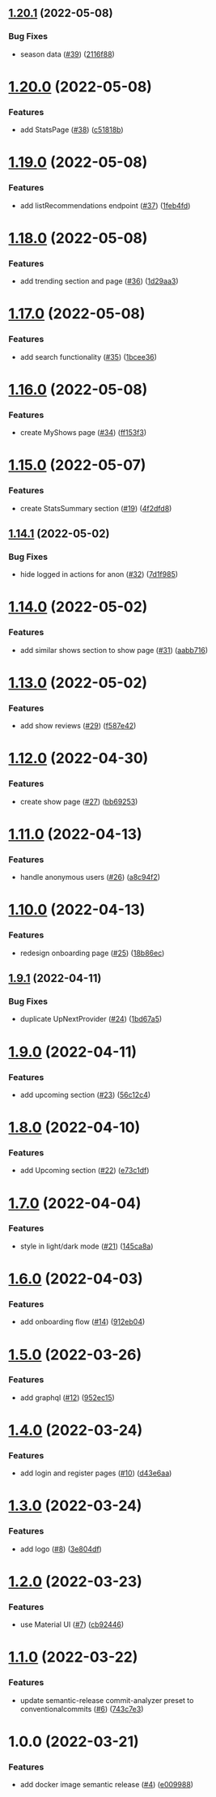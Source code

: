 ## [1.20.1](https://github.com/hobroker/tshows-ui/compare/v1.20.0...v1.20.1) (2022-05-08)


### Bug Fixes

* season data ([#39](https://github.com/hobroker/tshows-ui/issues/39)) ([2116f88](https://github.com/hobroker/tshows-ui/commit/2116f880aee4fef6b5075191e1eb2cd42f5de85a))

# [1.20.0](https://github.com/hobroker/tshows-ui/compare/v1.19.0...v1.20.0) (2022-05-08)


### Features

* add StatsPage ([#38](https://github.com/hobroker/tshows-ui/issues/38)) ([c51818b](https://github.com/hobroker/tshows-ui/commit/c51818b85556b038d2075b5c423b87e343637eda))

# [1.19.0](https://github.com/hobroker/tshows-ui/compare/v1.18.0...v1.19.0) (2022-05-08)


### Features

* add listRecommendations endpoint ([#37](https://github.com/hobroker/tshows-ui/issues/37)) ([1feb4fd](https://github.com/hobroker/tshows-ui/commit/1feb4fde78244c75b8c017e77c2c2f95e78a8aca))

# [1.18.0](https://github.com/hobroker/tshows-ui/compare/v1.17.0...v1.18.0) (2022-05-08)


### Features

* add trending section and page ([#36](https://github.com/hobroker/tshows-ui/issues/36)) ([1d29aa3](https://github.com/hobroker/tshows-ui/commit/1d29aa36d6362b33f41db884ec7009bcfe20e90e))

# [1.17.0](https://github.com/hobroker/tshows-ui/compare/v1.16.0...v1.17.0) (2022-05-08)


### Features

* add search functionality ([#35](https://github.com/hobroker/tshows-ui/issues/35)) ([1bcee36](https://github.com/hobroker/tshows-ui/commit/1bcee3605051d40b1ce6ae35354ead686f861f07))

# [1.16.0](https://github.com/hobroker/tshows-ui/compare/v1.15.0...v1.16.0) (2022-05-08)


### Features

* create MyShows page ([#34](https://github.com/hobroker/tshows-ui/issues/34)) ([ff153f3](https://github.com/hobroker/tshows-ui/commit/ff153f396efd0cf60f69d5171c572d78fd302959))

# [1.15.0](https://github.com/hobroker/tshows-ui/compare/v1.14.1...v1.15.0) (2022-05-07)


### Features

* create StatsSummary section ([#19](https://github.com/hobroker/tshows-ui/issues/19)) ([4f2dfd8](https://github.com/hobroker/tshows-ui/commit/4f2dfd87d0234e6b4141849863b802b08d73453a))

## [1.14.1](https://github.com/hobroker/tshows-ui/compare/v1.14.0...v1.14.1) (2022-05-02)


### Bug Fixes

* hide logged in actions for anon ([#32](https://github.com/hobroker/tshows-ui/issues/32)) ([7d1f985](https://github.com/hobroker/tshows-ui/commit/7d1f985fdd03831fdd7824800a588122508aea81))

# [1.14.0](https://github.com/hobroker/tshows-ui/compare/v1.13.0...v1.14.0) (2022-05-02)


### Features

* add similar shows section to show page ([#31](https://github.com/hobroker/tshows-ui/issues/31)) ([aabb716](https://github.com/hobroker/tshows-ui/commit/aabb716d7e1a829870ee7b1fea7077e0923af85f))

# [1.13.0](https://github.com/hobroker/tshows-ui/compare/v1.12.0...v1.13.0) (2022-05-02)


### Features

* add show reviews ([#29](https://github.com/hobroker/tshows-ui/issues/29)) ([f587e42](https://github.com/hobroker/tshows-ui/commit/f587e421c40e16c2a4b0164e78708301c50bfbbf))

# [1.12.0](https://github.com/hobroker/tshows-ui/compare/v1.11.0...v1.12.0) (2022-04-30)


### Features

* create show page ([#27](https://github.com/hobroker/tshows-ui/issues/27)) ([bb69253](https://github.com/hobroker/tshows-ui/commit/bb692532a799ca40ffeaf3dbc664daf54c981eb2))

# [1.11.0](https://github.com/hobroker/tshows-ui/compare/v1.10.0...v1.11.0) (2022-04-13)


### Features

* handle anonymous users ([#26](https://github.com/hobroker/tshows-ui/issues/26)) ([a8c94f2](https://github.com/hobroker/tshows-ui/commit/a8c94f223a773beeade1f70b7c697a89eb39cfe4))

# [1.10.0](https://github.com/hobroker/tshows-ui/compare/v1.9.1...v1.10.0) (2022-04-13)


### Features

* redesign onboarding page ([#25](https://github.com/hobroker/tshows-ui/issues/25)) ([18b86ec](https://github.com/hobroker/tshows-ui/commit/18b86ec996e9ed7af0018883ef589046222eca9e))

## [1.9.1](https://github.com/hobroker/tshows-ui/compare/v1.9.0...v1.9.1) (2022-04-11)


### Bug Fixes

* duplicate UpNextProvider ([#24](https://github.com/hobroker/tshows-ui/issues/24)) ([1bd67a5](https://github.com/hobroker/tshows-ui/commit/1bd67a531eb408994f84cebe3351d8d71450aab0))

# [1.9.0](https://github.com/hobroker/tshows-ui/compare/v1.8.0...v1.9.0) (2022-04-11)


### Features

* add upcoming section ([#23](https://github.com/hobroker/tshows-ui/issues/23)) ([56c12c4](https://github.com/hobroker/tshows-ui/commit/56c12c45a6861f1a8669a800efb2ac393829468e))

# [1.8.0](https://github.com/hobroker/tshows-ui/compare/v1.7.0...v1.8.0) (2022-04-10)


### Features

* add Upcoming section ([#22](https://github.com/hobroker/tshows-ui/issues/22)) ([e73c1df](https://github.com/hobroker/tshows-ui/commit/e73c1dff3948987a677811694d741fc9a6464469))

# [1.7.0](https://github.com/hobroker/tshows-ui/compare/v1.6.0...v1.7.0) (2022-04-04)


### Features

* style in light/dark mode ([#21](https://github.com/hobroker/tshows-ui/issues/21)) ([145ca8a](https://github.com/hobroker/tshows-ui/commit/145ca8a29fb6798918d0427288f2c585fea69fb6))

# [1.6.0](https://github.com/hobroker/tshows-ui/compare/v1.5.0...v1.6.0) (2022-04-03)


### Features

* add onboarding flow ([#14](https://github.com/hobroker/tshows-ui/issues/14)) ([912eb04](https://github.com/hobroker/tshows-ui/commit/912eb04e3586a53b4315c880f884d1a4e4a411b3))

# [1.5.0](https://github.com/hobroker/tshows-ui/compare/v1.4.0...v1.5.0) (2022-03-26)


### Features

* add graphql ([#12](https://github.com/hobroker/tshows-ui/issues/12)) ([952ec15](https://github.com/hobroker/tshows-ui/commit/952ec151848a84ef8da0d9127fdff046cf7ed2fb))

# [1.4.0](https://github.com/hobroker/tshows-ui/compare/v1.3.0...v1.4.0) (2022-03-24)


### Features

* add login and register pages ([#10](https://github.com/hobroker/tshows-ui/issues/10)) ([d43e6aa](https://github.com/hobroker/tshows-ui/commit/d43e6aa708569125b96b7b05495ab7601465acd7))

# [1.3.0](https://github.com/hobroker/tshows-ui/compare/v1.2.0...v1.3.0) (2022-03-24)


### Features

* add logo ([#8](https://github.com/hobroker/tshows-ui/issues/8)) ([3e804df](https://github.com/hobroker/tshows-ui/commit/3e804df55d4c885dee3906a8c11766693e5ea7be))

# [1.2.0](https://github.com/hobroker/tshows-ui/compare/v1.1.0...v1.2.0) (2022-03-23)


### Features

* use Material UI ([#7](https://github.com/hobroker/tshows-ui/issues/7)) ([cb92446](https://github.com/hobroker/tshows-ui/commit/cb924469a2d2e754b79341446befe1370f9bfbe5))

# [1.1.0](https://github.com/hobroker/tshows-ui/compare/v1.0.0...v1.1.0) (2022-03-22)


### Features

* update semantic-release commit-analyzer preset to conventionalcommits ([#6](https://github.com/hobroker/tshows-ui/issues/6)) ([743c7e3](https://github.com/hobroker/tshows-ui/commit/743c7e33cf238d83b8af8ea12faac38ab1595710))

# 1.0.0 (2022-03-21)


### Features

* add docker image semantic release ([#4](https://github.com/hobroker/tshows-ui/issues/4)) ([e009988](https://github.com/hobroker/tshows-ui/commit/e009988d681c8456f88fc7ca05976d6d2d613687))
